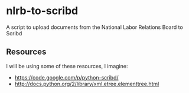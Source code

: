 nlrb-to-scribd
==============

A script to upload documents from the National Labor Relations Board to Scribd

Resources
---------
I will be using some of these resources, I imagine:
* https://code.google.com/p/python-scribd/
* http://docs.python.org/2/library/xml.etree.elementtree.html

